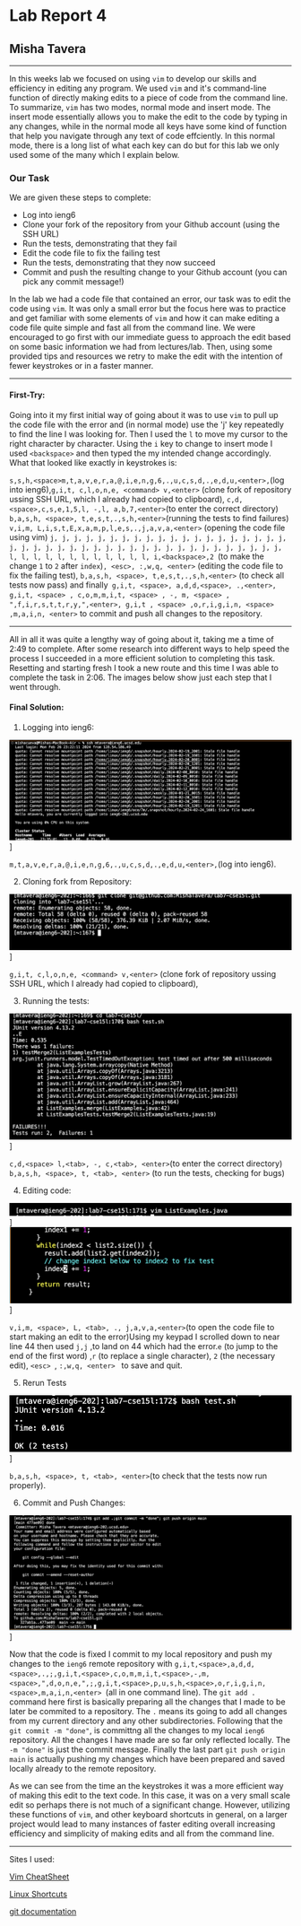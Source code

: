 # Lab Report 4
## Misha Tavera
----- 
  In this weeks lab we focused on using `vim` to develop our skills and efficiency in editing any program. We used `vim` and it's command-line function of directly making edits to a piece of code from the command line. To summarize, `vim` has two modes, normal mode and insert mode. The insert mode essentially allows you to make the edit to the code by typing in any changes, while in the normal mode all keys have some kind of function that help you navigate through any text of code effciently. In this normal mode, there is a long list of what each key can do but for this lab we only used some of the many which I explain below. 

### Our Task

We are given these steps to complete:
  - Log into ieng6
  - Clone your fork of the repository from your Github account (using the SSH URL)
  - Run the tests, demonstrating that they fail
  - Edit the code file to fix the failing test
  - Run the tests, demonstrating that they now succeed
  - Commit and push the resulting change to your Github account (you can pick any commit message!)

  In the lab we had a code file that contained an error, our task was to edit the code using `vim`. It was only a small error but the focus here was to practice and get familiar with some elements of `vim` and how it can make editing a code file quite simple and fast all from the command line. We were encouraged to go first with our immediate guess to approach the edit based on some basic information we had from lectures/lab. Then, using some provided tips and resources we retry to make the edit with the intention of fewer keystrokes or in a faster manner. 

----
#### First-Try:

Going into it my first initial way of going about it was to use `vim` to pull up the code file with the error and (in normal mode) use the 'j' key repeatedly to find the line I was looking for. Then I used the `l` to move my cursor to the right character by character. Using the `i` key to change to insert mode I used `<backspace>` and then typed the my intended change accordingly. What that looked like exactly in keystrokes is: 

`s,s,h,<space>m,t,a,v,e,r,a,@,i,e,n,g,6,.,u,c,s,d,.,e,d,u,<enter>,`(log into ieng6),`g,i,t, c,l,o,n,e, <command> v,<enter>` (clone fork of repository ussing SSH URL, which I already had copied to clipboard),  `c,d,<space>,c,s,e,1,5,l, -,l, a,b,7,<enter>`(to enter the correct directory)  `b,a,s,h, <space>, t,e,s,t,.,s,h,<enter>`(running the tests to find failures) `v,i,m, L,i,s,t,E,x,a,m,p,l,e,s,.,j,a,v,a,<enter>` (opening the code file using vim) `j, j, j, j, j, j, j, j, j, j, j, j, j, j, j, j, j, j, j, j, j, j, j, j, j, j, j, j, j, j, j, j, j, j, j, j, j, j, j, j, j, j, j, l, l, l, l, l, l, l, l, l, l, l, l, i,<backspace>,2 `(to make the change ``1`` to ``2`` after `index`)`, <esc>, :,w,q, <enter>` (editing the code file to fix the failing test), `b,a,s,h, <space>, t,e,s,t,.,s,h,<enter>` (to check all tests now pass) and finally` g,i,t, <space>, a,d,d,<space>, .,<enter>, g,i,t, <space> , c,o,m,m,i,t, <space> , -, m, <space> , ",f,i,r,s,t,t,r,y,",<enter>, g,i,t , <space> ,o,r,i,g,i,n, <space> ,m,a,i,n, <enter>` to commit and push all changes to the repository. 

----

All in all it was quite a lengthy way of going about it, taking me a time of 2:49 to complete. After some research into different ways to help speed the process I succeeded in a more efficient solution to completing this task. Resetting and starting fresh I took a new route and this time I was able to complete the task in 2:06. The images below show just each step that I went through. 


#### Final Solution:

1. Logging into ieng6:

![step 1](loggingIn.png)]

`m,t,a,v,e,r,a,@,i,e,n,g,6,.,u,c,s,d,.,e,d,u,<enter>,`(log into ieng6).

2. Cloning fork from Repository:

![step 2](gitCloneSSH1.png)]

`g,i,t, c,l,o,n,e, <command> v,<enter>` (clone fork of repository ussing SSH URL, which I already had copied to clipboard),

3. Running the tests:

![step 3](runFailure.png)]

`c,d,<space> l,<tab>, -, c,<tab>, <enter>`(to enter the correct directory)   `b,a,s,h, <space>, t, <tab>, <enter>` (to run the tests, 
checking for bugs)

4. Editing code:

![step 4](openVim.png)]
![step 4](newEdit.png)]

`v,i,m, <space>, L, <tab>, ., j,a,v,a,<enter>`(to open the code file to start making an edit to the error)Using my keypad I scrolled down to near line 44 then used `j,j` ,to land on 44 which had the error.`e` (to jump to  the end of the first word) ,`r` (to replace a single character), `2` (the necessary edit), `<esc> `, `:,w,q, <enter> ` to save and quit.

5. Rerun Tests

![step 5](rerunTests.png)]

`b,a,s,h, <space>, t, <tab>, <enter>`(to check that the tests now run properly).

6. Commit and Push Changes:

![step 6](commitPush.png)]

Now that the code is fixed I commit to my local repository and push my changes to the `ieng6` remote repository with `g,i,t,<space>,a,d,d,<space>,.,;,g,i,t,<space>,c,o,m,m,i,t,<space>,-,m,<space>,",d,o,n,e,",;,g,i,t,<space>,p,u,s,h,<space>,o,r,i,g,i,n, <space>,m,a,i,n,<enter> `(all in one command line). The `git add .` command here first is basically preparing all the changes that I made to be later be commited to a repository. The `.` means its going to add all changes from my current directory and any other subdirectories. Following that the `git commit -m "done"`, is committng all the changes to my local `ieng6` repository. All the changes I have made are so far only reflected locally. The `-m "done"` is just the commit message. Finally the last part `git push origin main` is actually pushing my changes which have been prepared and saved locally already to the remote repository. 

As we can see from the time an the keystrokes it was a more efficient way of making this edit to the text code. In this case, it was on a very small scale edit so perhaps there is not much of a significant change. However, utilizing these functions of `vim`, and other keyboard shortcuts in general, on a larger project would lead to many instances of faster editing overall increasing efficiency and simplicity of making edits and all from the command line.

---
Sites I used:

[Vim CheatSheet](https://vim.rtorr.com)

[Linux Shortcuts](https://www.redhat.com/sysadmin/shortcuts-command-line-navigation)

[git documentation](https://git-scm.com/docs/git-add)
